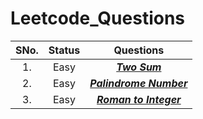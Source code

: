 # Leetcode_Questions

| SNo. | Status |                                               Questions                                               				|
|:----:|:------:|:-------------------------------------------------------------------------------------------------------------:|
| 1. | Easy | [**_Two Sum_**](https://leetcode.com/problems/two-sum/) |
| 2. | Easy | [**_Palindrome Number_**](https://leetcode.com/problems/palindrome-number/) |
| 3. | Easy | [**_Roman to Integer_**](https://leetcode.com/problems/roman-to-integer/) |
